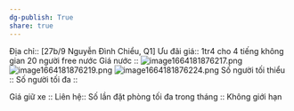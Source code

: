 ```yaml
---
dg-publish: True
share: true
---
```

Địa chỉ:: [27b/9 Nguyễn Đình Chiểu, Q1] 
Ưu đãi giá:: 1tr4 cho 4 tiếng không gian 20 người free nước
Giá nước :: ![image1664181876217.png](https://lh3.googleusercontent.com/-FfUfA1bMWCYjh_6ueA0Xaz7iCYuRChci1N7YetujjwxS5CXdbN6magOpcOYpfv6kmUovL1-cUO6hqe5zS19x5FhRPgos8OUU4YwZJkAIUqlA36MNKj2n7RBreyfZ6K0B8CImJD8JqersusRuYJUtDEZKzgF-QegbR-ZdxERNEJVuY8gRjeNOUkQ_kNQuNMwgdRD6A) ![image1664181876219.png](https://lh4.googleusercontent.com/g-ILAHtl4Yox0xL6h8O0NAkDT_jhIa8vtet7v7iUOE5vXUkv8FAsff-gVy06_kS0A0YB_ij7-PflphNR6-F6gFJ8WMQNmx3T6YrpDeTsQ6yX2LFbVyhvQRWPKDvlKwtifOGg8z-Mbg80aOFI1IwhX6mDlZAWNrZpm5Q8jd1Wp0nw1_9pxx7qQu3ls1eP2z76ChfAWg) ![image1664181876224.png](https://lh6.googleusercontent.com/I4vnuSBvriuS7kbEGWfG_PleKoiUrCi9kKo-ivAydG46Rd82uYoeNk2PC3QByDYVePlrGTZuzqdJXJIdZe_u_oDrsIadjPz-6hancom2dekghmf9P9RmqSF04QNuaj2_whFaO95HOiL29cc8fEB4Dsjkd5Cen-t6aAANnpPwXxtpK87OZygVG1b-wrV4NeoRLOlvhQ)
Số người tối thiểu :: 
Số người tối đa :: 
 
Giá giữ xe :: 
Liên hệ:: 
Số lần đặt phòng tối đa trong tháng :: Không giới hạn
